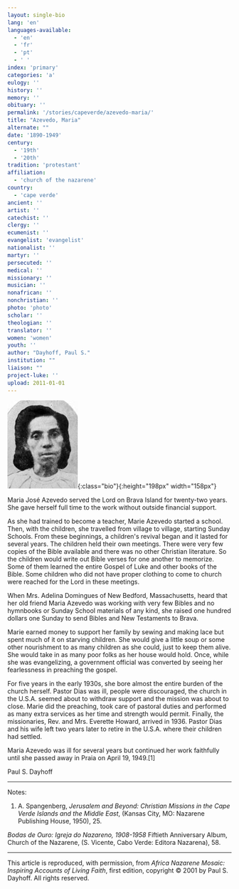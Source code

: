 ```yaml
---
layout: single-bio
lang: 'en'
languages-available:
  - 'en'
  - 'fr'
  - 'pt'
  - ' '
index: 'primary'
categories: 'a'
eulogy: ''
history: ''
memory: ''
obituary: ''
permalink: '/stories/capeverde/azevedo-maria/'
title: "Azevedo, Maria"
alternate: ""
date: '1890-1949'
century:
  - '19th'
  - '20th'
tradition: 'protestant'
affiliation:
  - 'church of the nazarene'
country:
  - 'cape verde'
ancient: ''
artist: ''
catechist: ''
clergy: ''
ecumenist: ''
evangelist: 'evangelist'
nationalist: ''
martyr: ''
persecuted: ''
medical: ''
missionary: ''
musician: ''
nonafrican: ''
nonchristian: ''
photo: 'photo'
scholar: ''
theologian: ''
translator: ''
women: 'women'
youth: ''
author: "Dayhoff, Paul S."
institution: ""
liaison: ""
project-luke: ''
upload: 2011-01-01
---
```


![Maria Azevedo](/images/bio-pics/capeverde/azevedo-maria/azevedo-maria.jpg){:class="bio"}{:height="198px" width="158px"}

Maria José Azevedo served the Lord on Brava Island for twenty-two years.  She gave herself full time to the work without outside financial support.

As she had trained to become a teacher, Marie Azevedo started a school.  Then, with the children, she travelled from village to village, starting Sunday Schools.  From these beginnings, a children's revival began and it lasted for several years.  The children held their own meetings.  There were very few copies of the Bible available and there was no other Christian literature.  So the children would write out Bible verses for one another to memorize.  Some of them learned the entire Gospel of Luke and other books of the Bible.  Some children who did not have proper clothing to come to church were reached for the Lord in these meetings.

When Mrs. Adelina Domingues of New Bedford, Massachusetts, heard that her old friend Maria Azevedo was working with very few Bibles and no hymnbooks or Sunday School materials of any kind, she raised one hundred dollars one Sunday to send Bibles and New Testaments to Brava.

Marie earned money to support her family by sewing and making lace but spent much of it on starving children. She would give a little soup or some other nourishment to as many children as she could, just to keep them alive.  She would take in as many poor folks as her house would hold.  Once, while she was evangelizing, a government official was converted by seeing her fearlessness in preaching the gospel.

For five years in the early 1930s, she bore almost the entire burden of the church herself.   Pastor Dias was ill,  people were discouraged, the church in the U.S.A. seemed about to withdraw support and the mission was about to close.  Marie did the preaching, took care of pastoral duties and performed as many extra services as her time and strength would permit.  Finally, the missionaries, Rev. and Mrs. Everette Howard, arrived in 1936.  Pastor Dias and his wife left two years later to retire in the U.S.A. where their children had settled.

Maria Azevedo was ill for several years but continued her work faithfully until she passed away in Praia on April 19, 1949.[1]

Paul S. Dayhoff

---

Notes:

1. A. Spangenberg, *Jerusalem and Beyond: Christian Missions in the Cape Verde Islands and the Middle East*, (Kansas City, MO: Nazarene Publishing House, 1950), 25.

*Bodas de Ouro: Igreja do Nazareno, 1908-1958* Fiftieth Anniversary Album, Church of the Nazarene, (S. Vicente, Cabo Verde: Editora Nazarena), 58.

---

This article is reproduced, with permission, from *Africa Nazarene Mosaic: Inspiring Accounts of Living Faith*, first edition, copyright &copy; 2001 by Paul S. Dayhoff.  All rights reserved.

